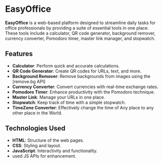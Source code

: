 # EasyOffice

**EasyOffice** is a web-based platform designed to streamline daily tasks for office professionals by providing a suite of essential tools in one place. These tools include a calculator, QR code generator, background remover, currency converter, Pomodoro timer, master link manager, and stopwatch.

## Features

- **Calculator**: Perform quick and accurate calculations.
- **QR Code Generator**: Create QR codes for URLs, text, and more.
- **Background Remover**: Remove backgrounds from images using the [remove.bg API]
- **Currency Converter**: Convert currencies with real-time exchange rates.
- **Pomodoro Timer**: Enhance productivity with the Pomodoro technique.
- **Master Link**: Manage your URLs in one place.
- **Stopwatch**: Keep track of time with a simple stopwatch.
- **TimeZone Converter**: Effectively change the time of Any place to any other place in the World.

## Technologies Used

- **HTML**: Structure of the web pages.
- **CSS**: Styling and layout.
- **JavaScript**: Interactivity and functionality.
- used JS APIs for enhancement.
  
